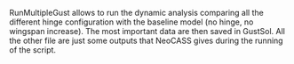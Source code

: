 RunMultipleGust allows to run the dynamic analysis comparing all the different hinge configuration with the baseline model (no hinge, no wingspan increase). The most important data are then saved in GustSol.
All the other file are just some outputs that NeoCASS gives during the running of the script.
